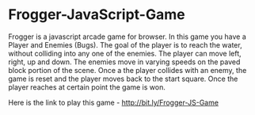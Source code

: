 # Frogger-JavaScript-Game
Frogger is a javascript arcade game for browser. In this game you have a Player and Enemies (Bugs). The goal of the player is to reach the water, without colliding into any one of the enemies. The player can move left, right, up and down. The enemies move in varying speeds on the paved block portion of the scene. Once a the player collides with an enemy, the game is reset and the player moves back to the start square. Once the player reaches at certain point the game is won.

Here is the link to play this game - http://bit.ly/Frogger-JS-Game
